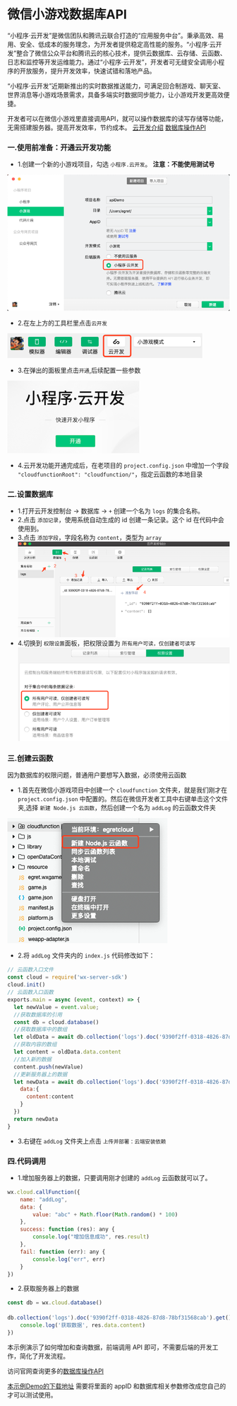 # 微信小游戏数据库API
“小程序·云开发”是微信团队和腾讯云联合打造的“应用服务中台”。秉承高效、易用、安全、低成本的服务理念，为开发者提供稳定高性能的服务。“小程序·云开发”整合了微信公众平台和腾讯云的核心技术，提供云数据库、云存储、云函数、日志和监控等开发运维能力。通过“小程序·云开发”，开发者可无缝安全调用小程序的开放服务，提升开发效率，快速试错和落地产品。

“小程序·云开发”近期新推出的实时数据推送能力，可满足回合制游戏、聊天室、世界消息等小游戏场景需求，具备多端实时数据同步能力，让小游戏开发更高效便捷。

开发者可以在微信小游戏里直接调用API，就可以操作数据库的读写存储等功能，无需搭建服务器。提高开发效率，节约成本。
[云开发介绍](https://developers.weixin.qq.com/minigame/dev/wxcloud/basis/getting-started.html) [数据库操作API](https://developers.weixin.qq.com/minigame/dev/wxcloud/reference-client-api/database/)

### 一.使用前准备：开通云开发功能   
* 1.创建一个新的小游戏项目，勾选 `小程序.云开发`。 **注意：不能使用测试号**

![](p1.png)

* 2.在左上方的工具栏里点击`云开发`

![](p2.png)

* 3.在弹出的面板里点击`开通`,后续配置一些参数

![](p3.png)

* 4.云开发功能开通完成后，在老项目的 `project.config.json` 中增加一个字段 `"cloudfunctionRoot": "cloudfunction/"`，指定云函数的本地目录

### 二.设置数据库
* 1.打开云开发控制台 -> 数据库 -> `+` 创建一个名为 `logs` 的集合名称。
* 2.点击 `添加记录`，使用系统自动生成的 id 创建一条记录。这个 id 在代码中会使用到。
* 3.点击 `添加字段`，字段名称为 `content`，类型为 `array`
![](p4.png)
* 4.切换到 `权限设置`面板，把权限设置为 `所有用户可读，仅创建者可读写`
![](p5.png)


### 三.创建云函数
因为数据库的权限问题，普通用户要想写入数据，必须使用云函数

* 1.首先在微信小游戏项目中创建一个 `cloudfunction` 文件夹，就是我们刚才在 `project.config.json` 中配置的。然后在微信开发者工具中右键单击这个文件夹,选择 `新建 Node.js 云函数`，然后创建一个名为 `addLog` 的云函数文件夹

![](p6.png)


* 2.将 `addLog` 文件夹内的 `index.js` 代码修改如下：

~~~javascript
// 云函数入口文件
const cloud = require('wx-server-sdk')
cloud.init()
// 云函数入口函数
exports.main = async (event, context) => {
  let newValue = event.value;
  //获取数据库的引用
  const db = cloud.database()
  //获取数据库中的数组
  let oldData = await db.collection('logs').doc('9390f2ff-0318-4826-87d8-78bf31568cab').get()
  //获取内容的数组
  let content = oldData.data.content
  //加入新的数据
  content.push(newValue)
  //更新服务器上的数据
  let newData = await db.collection('logs').doc('9390f2ff-0318-4826-87d8-78bf31568cab').update({
    data:{
      content:content
    }
  })
  return newData
}
~~~
* 3.右键在 `addLog` 文件夹上点击 `上传并部署：云端安装依赖`




### 四.代码调用
* 1.增加服务器上的数据，只要调用刚才创建的 `addLog` 云函数就可以了。

~~~javascript
wx.cloud.callFunction({
    name: "addLog",
    data: {
        value: "abc" + Math.floor(Math.random() * 100)
    },
    success: function (res): any {
        console.log("增加信息成功", res.result)
    },
    fail: function (err): any {
        console.log("err", err)
    }
})
~~~
* 2.获取服务器上的数据

~~~javascript
const db = wx.cloud.database()

db.collection('logs').doc('9390f2ff-0318-4826-87d8-78bf31568cab').get().then(res => {
    console.log('获取数据', res.data.content)
})
~~~

本示例演示了如何增加和查询数据，前端调用 API 即可，不需要后端的开发工作，简化了开发流程。


访问官网查询更多的[数据库操作API](https://developers.weixin.qq.com/minigame/dev/wxcloud/reference-client-api/database/)

[本示例Demo的下载地址](http://tool.egret-labs.org/DocZip/engine/tencent/cloudapi.zip) 需要将里面的 appID 和数据库相关参数修改成您自己的才可以测试使用。

